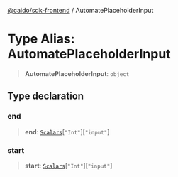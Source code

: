 [@caido/sdk-frontend](../index.md) / AutomatePlaceholderInput

# Type Alias: AutomatePlaceholderInput

> **AutomatePlaceholderInput**: `object`

## Type declaration

### end

> **end**: [`Scalars`](Scalars.md)\[`"Int"`\]\[`"input"`\]

### start

> **start**: [`Scalars`](Scalars.md)\[`"Int"`\]\[`"input"`\]
